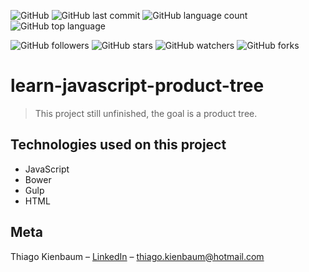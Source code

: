 ![GitHub](https://img.shields.io/github/license/ThiagoKienbaum/learn-javascript-product-tree)
![GitHub last commit](https://img.shields.io/github/last-commit/ThiagoKienbaum/learn-javascript-product-tree)
![GitHub language count](https://img.shields.io/github/languages/count/ThiagoKienbaum/learn-javascript-product-tree)
![GitHub top language](https://img.shields.io/github/languages/top/ThiagoKienbaum/learn-javascript-product-tree)


![GitHub followers](https://img.shields.io/github/followers/ThiagoKienbaum?label=Follow&style=social)
![GitHub stars](https://img.shields.io/github/stars/ThiagoKienbaum/learn-javascript-product-tree?style=social)
![GitHub watchers](https://img.shields.io/github/watchers/ThiagoKienbaum/learn-javascript-product-tree?style=social)
![GitHub forks](https://img.shields.io/github/forks/ThiagoKienbaum/learn-javascript-product-tree?style=social)


# learn-javascript-product-tree

> This project still unfinished, the goal is a product tree.

## Technologies used on this project
- JavaScript
- Bower
- Gulp
- HTML


## Meta

Thiago Kienbaum – [LinkedIn](https://www.linkedin.com/in/thiago-kienbaum/) – thiago.kienbaum@hotmail.com
